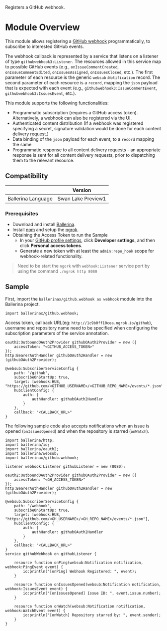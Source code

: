 Registers a GitHub webhook.

# Module Overview

This module allows registering a [GitHub webhook](https://developer.github.com/webhooks/) programmatically, 
to subscribe to interested GitHub events.

The webhook callback is represented by a service that listens on a listener of type `githubwebhook3:Listener`.
The resources allowed in this service map to possible GitHub events (e.g., `onIssueCommentCreated`, 
`onIssueCommentEdited`, `onIssuesAssigned`, `onIssuesClosed`, etc.). 
The first parameter of each resource is the generic `websub:Notification` record. The second parameter of each 
resource is a `record`, mapping the `json` payload that is expected with each event (e.g., `githubwebhook3:IssueCommentEvent`, 
`githubwebhook3:IssuesEvent`, etc.).

This module supports the following functionalities:
- Programmatic subscription (requires a GitHub access token). Alternatively, a webhook can also be registered via the UI.
- Authenticated content distribution (If a webhook was registered specifying a secret, signature validation would 
be done for each content delivery request.)
- Data binding of the `json` payload for each event, to a `record` mapping the same
- Programmatic response to all content delivery requests - an appropriate response is sent for all content delivery 
requests, prior to dispatching them to the relevant resource.

## Compatibility
|                             |       Version               |
|:---------------------------:|:---------------------------:|
| Ballerina Language          |    Swan Lake Preview1       |

### Prerequisites

- Download and install [Ballerina](https://ballerinalang.org/downloads/).
- Install [npm](https://docs.npmjs.com/downloading-and-installing-node-js-and-npm) and setup the [ngrok](https://developer.bigcommerce.com/api-docs/getting-started/webhooks/setting-up-webhooks).
- Obtaining the Access Token to run the Sample
    - In your [GitHub profile settings](https://github.com/settings/profile), click **Developer settings**, and then click **Personal access tokens**.
    - Generate a new token with at least the `admin:repo_hook` scope for webhook-related functionality.

> Need to be start the `ngork` with `webhook:Listener` service port by using the command `./ngrok http 8080`

## Sample

First, import the `ballerinax/github.webhook as webhook` module into the Ballerina project.

```ballerina
import ballerinax/github.webhook;
```

Access token, callback URL(eg: `http://1c9b0ff10cea.ngrok.io/github`), username and repository name need to be specified when configuring the subscription parameters of the service annotation.

```ballerina
oauth2:OutboundOAuth2Provider githubOAuth2Provider = new ({
    accessToken: "<GITHUB_ACCESS_TOKEN>"
});
http:BearerAuthHandler githubOAuth2Handler = new (githubOAuth2Provider);

@websub:SubscriberServiceConfig {
    path: "/github",
    subscribeOnStartUp: true,
    target: [webhook:HUB, "https://github.com/<GITHUB_USERNAME>/<GITHUB_REPO_NAME>/events/*.json"],
    hubClientConfig: {
        auth: {
            authHandler: githubOAuth2Handler
        }
    },
    callback: "<CALLBACK_URL>"
}
```

The following sample code also accepts notifications when an issue is opened (`onIssuesOpened`) and when the repository is starred (`onWatch`).

```ballerina
import ballerina/http;
import ballerina/io;
import ballerina/oauth2;
import ballerina/websub;
import ballerinax/github.webhook;

listener webhook:Listener githubListener = new (8080);

oauth2:OutboundOAuth2Provider githubOAuth2Provider = new ({
    accessToken: "<GH_ACCESS_TOKEN>"
});
http:BearerAuthHandler githubOAuth2Handler = new (githubOAuth2Provider);

@websub:SubscriberServiceConfig {
    path: "/webhook",
    subscribeOnStartUp: true,
    target: [webhook:HUB, "https://github.com/<GH_USERNAME>/<GH_REPO_NAME>/events/*.json"],
    hubClientConfig: {
        auth: {
            authHandler: githubOAuth2Handler
        }
    },
    callback: "<CALLBACK_URL>"
}
service githubWebhook on githubListener {

    resource function onPing(websub:Notification notification, webhook:PingEvent event) {
        io:println("[onPing] Webhook Registered: ", event);
    }

    resource function onIssuesOpened(websub:Notification notification, webhook:IssuesEvent event) {
        io:println("[onIssuesOpened] Issue ID: ", event.issue.number);
    }

    resource function onWatch(websub:Notification notification, webhook:WatchEvent event) {
        io:println("[onWatch] Repository starred by: ", event.sender);
    }
}
```
